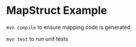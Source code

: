 # MapStruct Example

`mvn compile` to ensure mapping code is generated

`mvn test` to run unit tests